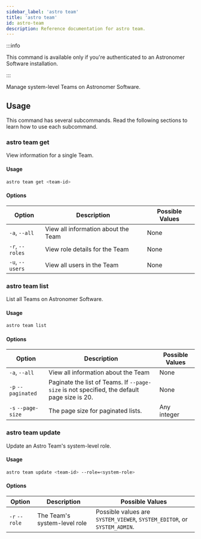 ```yaml
---
sidebar_label: 'astro team'
title: 'astro team'
id: astro-team
description: Reference documentation for astro team.
---
```


:::info 

This command is available only if you're authenticated to an Astronomer Software installation. 

:::

Manage system-level Teams on Astronomer Software.

## Usage 

This command has several subcommands. Read the following sections to learn how to use each subcommand.

### astro team get 

View information for a single Team. 

#### Usage  

```sh
astro team get <team-id>
```

#### Options

| Option              | Description                                                                                   | Possible Values                                 |
| ------------------- | --------------------------------------------------------------------------------------------- | ----------------------------------------------- |
| `-a`, `--all` | View all information about the Team | None  |
| `-r`, `--roles` | View role details for the Team  | None  |
| `-u`, `--users` | View all users in the Team  | None  |

### astro team list 

List all Teams on Astronomer Software.

#### Usage  

```sh
astro team list 
```

#### Options

| Option              | Description                                                                                   | Possible Values                                 |
| ------------------- | --------------------------------------------------------------------------------------------- | ----------------------------------------------- |
| `-a`, `--all` | View all information about the Team | None  |
| `-p` `--paginated ` | Paginate the list of Teams. If `--page-size` is not specified, the default page size is 20. | None            |
| `-s` `--page-size`  | The page size for paginated lists.                                                               | Any integer     |

### astro team update 

Update an Astro Team's system-level role.

#### Usage  

```sh
astro team update <team-id> --role=<system-role>
```

#### Options

| Option              | Description                                                                                   | Possible Values                                 |
| ------------------- | --------------------------------------------------------------------------------------------- | ----------------------------------------------- |
| `-r` `--role`       | The Team's system-level role | Possible values are `SYSTEM_VIEWER`, `SYSTEM_EDITOR`, or `SYSTEM_ADMIN`. |